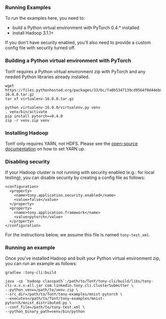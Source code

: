### Running Examples

To run the examples here, you need to:

* build a Python virtual environment with PyTorch 0.4.* installed
* install Hadoop 3.1.1+

If you don't have security enabled, you'll also need to provide a custom config file with security turned off.


### Building a Python virtual environment with PyTorch

TonY requires a Python virtual environment zip with PyTorch and any needed Python libraries already installed.

```
wget https://files.pythonhosted.org/packages/33/bc/fa0b5347139cd9564f0d44ebd2b147ac97c36b2403943dbee8a25fd74012/virtualenv-16.0.0.tar.gz
tar xf virtualenv-16.0.0.tar.gz

python virtualenv-16.0.0/virtualenv.py venv
. venv/bin/activate
pip install pytorch==0.4.0
zip -r venv.zip venv
```


### Installing Hadoop

TonY only requires YARN, not HDFS. Please see the [open-source documentation](https://hadoop.apache.org/docs/current/hadoop-project-dist/hadoop-common/SingleCluster.html) on how to set YARN up.


### Disabling security

If your Hadoop cluster is not running with security enabled (e.g.: for local testing), you can disable security by creating a config file as follows:

```
<configuration>
  <property>
    <name>tony.application.security.enabled</name>
    <value>false</value>
  </property>
  <property>
    <name>tony.application.framework</name>
    <value>pytorch</value>
  </property>
</configuration>
```

For the instructions below, we assume this file is named `tony-test.xml`.


### Running an example

Once you've installed Hadoop and built your Python virtual environment zip, you can run an example as follows:

```
gradlew :tony-cli:build

java -cp `hadoop classpath`:/path/to/TonY/tony-cli/build/libs/tony-cli-x.x.x-all.jar com.linkedin.tony.cli.ClusterSubmitter \
--python_venv=/path/to/venv.zip \
--src_dir=/path/to/TonY/tony-examples/mnist-pytorch \
--executes=/path/to/TonY/tony-examples/mnist-pytorch/mnist_distributed.py \
--conf_file=/path/to/tony-test.xml \
--python_binary_path=venv/bin/python
```